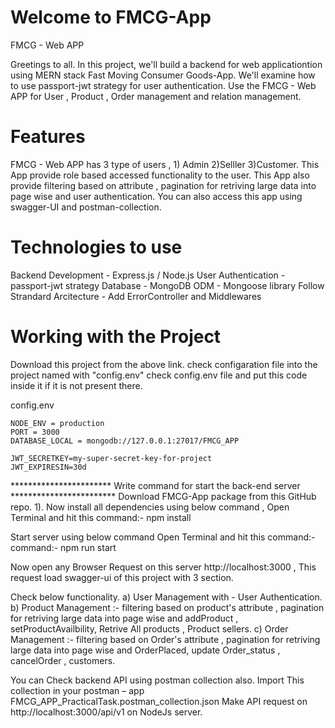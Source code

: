 #  Welcome to FMCG-App
FMCG - Web APP

Greetings to all. In this project, we'll build a backend for web applicationtion using MERN stack Fast Moving Consumer Goods-App. We'll examine how to use passport-jwt strategy for user authentication. Use the FMCG - Web APP for User , Product , Order management and relation management. 

# Features
FMCG - Web APP has 3 type of users , 1) Admin 2)Selller 3)Customer. 
This App provide role based accessed functionality to the user. 
This App also provide filtering based on attribute , pagination for retriving large data into page wise and user authentication.
You can also access this app using swagger-UI and postman-collection.

# Technologies to use
Backend Development - Express.js / Node.js
User Authentication - passport-jwt strategy
Database - MongoDB
ODM - Mongoose library
Follow Strandard Arcitecture - Add ErrorController and Middlewares

# Working with the Project
Download this project from the above link. check configaration file into the project named with "config.env"
check config.env file and put this code inside it if it is not present there.

config.env
```
NODE_ENV = production 
PORT = 3000
DATABASE_LOCAL = mongodb://127.0.0.1:27017/FMCG_APP

JWT_SECRETKEY=my-super-secret-key-for-project
JWT_EXPIRESIN=30d
```

*********************** Write command for start the back-end server ************************
Download FMCG-App package from this GitHub repo. 
1). Now install all dependencies using below command , 
Open Terminal and hit this command:- npm install 

Start server using below command Open Terminal and hit this command:- 
command:- npm run start 

Now open any Browser
Request on this server http://localhost:3000 , This request load swagger-ui of this project with 3 section.

Check below functionality. 
a) User Management with - User Authentication.
b) Product Management :- filtering based on product's attribute , pagination for retriving large data into page wise and addProduct , setProductAvailbility, Retrive All products , Product sellers.
c) Order Management :- filtering based on Order's attribute , pagination for retriving large data into page wise and OrderPlaced, update Order_status , cancelOrder , customers. 

You can Check backend API using postman collection also. 
Import This collection in your postman – app FMCG_APP_PracticalTask.postman_collection.json 
Make API request on http://localhost:3000/api/v1 on NodeJs server.